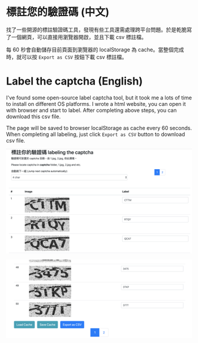 # 標註您的驗證碼 (中文)

找了一些開源的標註驗證碼工具，發現有些工具還需處理跨平台問題。於是乾脆寫了一個網頁，可以直接用瀏覽器開啟，並且下載 csv 標註檔。

每 60 秒會自動儲存目前頁面到瀏覽器的 localStorage 為 cache。當整個完成時，就可以按 `Export as CSV` 按鈕下載 csv 標註檔。

# Label the captcha (English)

I've found some open-source label captcha tool, but it took me a lots of time to install on different OS platforms. I wrote a html website, you can open it with browser and start to label. After completing above steps, you can download this csv file.

The page will be saved to browser localStorage as cache every 60 seconds. When completing all labeling, just click `Export as CSV` button to download csv file.

![截圖1](image/image1.png)

![截圖2](image/image2.png)
